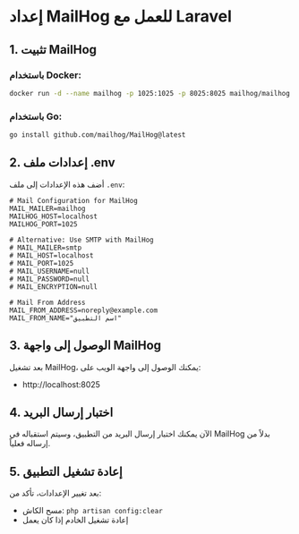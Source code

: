 # إعداد MailHog للعمل مع Laravel

## 1. تثبيت MailHog

### باستخدام Docker:
```bash
docker run -d --name mailhog -p 1025:1025 -p 8025:8025 mailhog/mailhog
```

### باستخدام Go:
```bash
go install github.com/mailhog/MailHog@latest
```

## 2. إعدادات ملف .env

أضف هذه الإعدادات إلى ملف `.env`:

```env
# Mail Configuration for MailHog
MAIL_MAILER=mailhog
MAILHOG_HOST=localhost
MAILHOG_PORT=1025

# Alternative: Use SMTP with MailHog
# MAIL_MAILER=smtp
# MAIL_HOST=localhost
# MAIL_PORT=1025
# MAIL_USERNAME=null
# MAIL_PASSWORD=null
# MAIL_ENCRYPTION=null

# Mail From Address
MAIL_FROM_ADDRESS=noreply@example.com
MAIL_FROM_NAME="اسم التطبيق"
```

## 3. الوصول إلى واجهة MailHog

بعد تشغيل MailHog، يمكنك الوصول إلى واجهة الويب على:
- http://localhost:8025

## 4. اختبار إرسال البريد

الآن يمكنك اختبار إرسال البريد من التطبيق، وسيتم استقباله في MailHog بدلاً من إرساله فعلياً.

## 5. إعادة تشغيل التطبيق

بعد تغيير الإعدادات، تأكد من:
- مسح الكاش: `php artisan config:clear`
- إعادة تشغيل الخادم إذا كان يعمل
